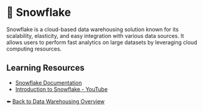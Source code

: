 # 🏢 Snowflake

Snowflake is a cloud-based data warehousing solution known for its scalability, elasticity, and easy integration with various data sources. It allows users to perform fast analytics on large datasets by leveraging cloud computing resources.

## Learning Resources
- [Snowflake Documentation](https://docs.snowflake.com/)
- [Introduction to Snowflake - YouTube](https://www.youtube.com/watch?v=AR88dZG-hwo&list=PLba2xJ7yxHB73xHFsyu0YViu3Hi6Ckxzj)

⬅️ [Back to Data Warehousing Overview](../../README.md#-data-warehousing)

